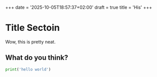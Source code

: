 +++
date = '2025-10-05T18:57:37+02:00'
draft = true
title = 'His'
+++



# Title Sectoin 

Wow, this is pretty neat.

## What do you think?

```python
print('hello world')
```


